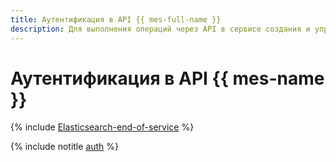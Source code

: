 ```yaml
---
title: Аутентификация в API {{ mes-full-name }}
description: Для выполнения операций через API в сервисе создания и управления кластерами Elasticsearch – {{ mes-full-name }}, необходимо получить IAM-токен для своего аккаунта.
---
```


# Аутентификация в API {{ mes-name }}

{% include [Elasticsearch-end-of-service](../../_includes/mdb/mes/note-end-of-service.md) %}

{% include notitle [auth](../../_includes/authentication.md) %}
